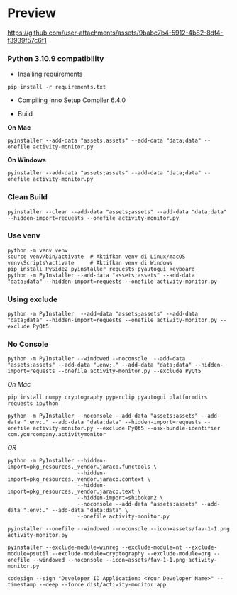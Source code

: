 # Preview
https://github.com/user-attachments/assets/9babc7b4-5912-4b82-8df4-f3939f57c6f1

### Python 3.10.9 compatibility

- Insalling requirements

```
pip install -r requirements.txt
```

- Compiling
Inno Setup Compiler 6.4.0

- Build

**On Mac**

```
pyinstaller --add-data "assets;assets" --add-data "data;data" --onefile activity-monitor.py
```

**On Windows**

```
pyinstaller --add-data "assets;assets" --add-data "data;data" --onefile activity-monitor.py
```

### Clean Build

```
pyinstaller --clean --add-data "assets;assets" --add-data "data;data" --hidden-import=requests --onefile activity-monitor.py
```

### Use venv

```
python -m venv venv
source venv/bin/activate  # Aktifkan venv di Linux/macOS
venv\Scripts\activate     # Aktifkan venv di Windows
pip install PySide2 pyinstaller requests pyautogui keyboard
python -m PyInstaller --add-data "assets;assets" --add-data "data;data" --hidden-import=requests --onefile activity-monitor.py
```

### Using exclude

```
python -m PyInstaller  --add-data "assets;assets" --add-data "data;data" --hidden-import=requests --onefile activity-monitor.py --exclude PyQt5
```

### No Console

```
python -m PyInstaller --windowed --noconsole  --add-data "assets;assets" --add-data ".env;." --add-data "data;data" --hidden-import=requests --onefile activity-monitor.py --exclude PyQt5
```

_On Mac_

```
pip install numpy cryptography pyperclip pyautogui platformdirs requests ipython
```

```
python -m PyInstaller --noconsole --add-data "assets:assets" --add-data ".env:." --add-data "data:data" --hidden-import=requests --onefile activity-monitor.py --exclude PyQt5 --osx-bundle-identifier com.yourcompany.activitymonitor
```

_OR_

```
python -m PyInstaller --hidden-import=pkg_resources._vendor.jaraco.functools \
                      --hidden-import=pkg_resources._vendor.jaraco.context \
                      --hidden-import=pkg_resources._vendor.jaraco.text \
                      --hidden-import=shiboken2 \
                      --noconsole --add-data "assets:assets" --add-data ".env:." --add-data "data:data" \
                      --onefile activity-monitor.py

pyinstaller --onefile --windowed --noconsole --icon=assets/fav-1-1.png activity-monitor.py

pyinstaller --exclude-module=winreg --exclude-module=nt --exclude-module=psutil --exclude-module=cryptography --exclude-module=org --onefile --windowed --noconsole --icon=assets/fav-1-1.png activity-monitor.py

codesign --sign "Developer ID Application: <Your Developer Name>" --timestamp --deep --force dist/activity-monitor.app
```
